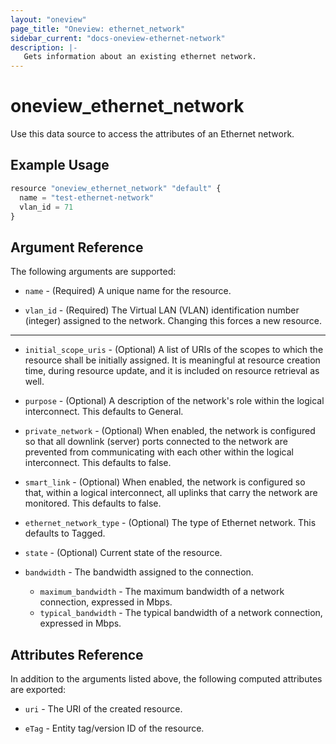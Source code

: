 ```yaml
---
layout: "oneview"
page_title: "Oneview: ethernet_network"
sidebar_current: "docs-oneview-ethernet-network"
description: |-
   Gets information about an existing ethernet network.
---
```


# oneview\_ethernet\_network

Use this data source to access the attributes of an Ethernet network.

## Example Usage

```js
resource "oneview_ethernet_network" "default" {
  name = "test-ethernet-network"
  vlan_id = 71
}
```

## Argument Reference

The following arguments are supported:

* `name` - (Required) A unique name for the resource.

* `vlan_id` - (Required) The Virtual LAN (VLAN) identification number (integer) assigned to the network.
Changing this forces a new resource.

- - -

* `initial_scope_uris` - (Optional) A list of URIs of the scopes to which the resource shall be initially assigned.
It is meaningful at resource creation time, during resource update, and it is included on resource retrieval as well.

* `purpose` - (Optional) A description of the network's role within the logical interconnect.
  This defaults to General.

* `private_network` - (Optional) When enabled, the network is configured so that all downlink (server) ports
  connected to the network are prevented from communicating with each other within the logical interconnect.
  This defaults to false.

* `smart_link` - (Optional) When enabled, the network is configured so that, within a logical interconnect,
  all uplinks that carry the network are monitored. This defaults to false.

* `ethernet_network_type` - (Optional) The type of Ethernet network. This defaults to Tagged.

* `state` - (Optional) Current state of the resource.

* `bandwidth` - The bandwidth assigned to the connection. 
  *  `maximum_bandwidth` - The maximum bandwidth of a network connection, expressed in Mbps.
  *  `typical_bandwidth` - The typical bandwidth of a network connection, expressed in Mbps.

## Attributes Reference

In addition to the arguments listed above, the following computed attributes are exported:

* `uri` - The URI of the created resource.

* `eTag` - Entity tag/version ID of the resource.
